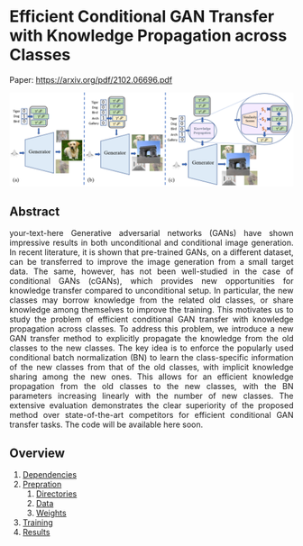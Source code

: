 # Efficient Conditional GAN Transfer with Knowledge Propagation across Classes
Paper: https://arxiv.org/pdf/2102.06696.pdf

![alt text](images/concept.png)


## Abstract
<p style="text-align: justify"> your-text-here 
Generative adversarial networks (GANs) have shown impressive results in both unconditional and conditional image generation. In recent literature, it is shown that pre-trained GANs, on a different dataset, can be transferred to improve the image generation from a small target data. The same, however, has not been well-studied in the case of conditional GANs (cGANs), which provides new opportunities for knowledge transfer compared to unconditional setup. In particular, the new classes may borrow knowledge from the related old classes, or share knowledge among themselves to improve the training. This motivates us to study the problem of efficient conditional GAN transfer with knowledge propagation across classes. To address this problem, we introduce a new GAN transfer method to explicitly propagate the knowledge from the old classes to the new classes. The key idea is to enforce the popularly used conditional batch normalization (BN) to learn the class-specific information of the new classes from that of the old classes, with implicit knowledge sharing among the new ones. This allows for an efficient knowledge propagation from the old classes to the new classes, with the BN parameters increasing linearly with the number of new classes. The extensive evaluation demonstrates the clear superiority of the proposed method over state-of-the-art competitors for efficient conditional GAN transfer tasks. 
The code will be available here soon.
</p>

## Overview
<ol>
  <li><a href="#dep">Dependencies</a></li>
  <li><a href="#prep">Prepration</a>
    <ol>
      <li><a href="#dir">Directories</a></li>
      <li><a href="#data">Data</a></li>
      <li><a href="#weight">Weights</a></li>
    </ol>
  </li>
  <li><a href="#train">Training</a></li>
  <li><a href="#res">Results</a></li>
</ol>

<div id="dep">
</div>

<div id="prep">
</div>

<div id="train">
</div>

<div id="res">
</div>






